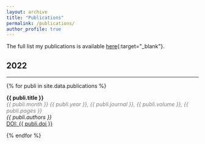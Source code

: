 ```yaml
---
layout: archive
title: "Publications"
permalink: /publications/
author_profile: true
---
```


The full list my publications is available [here](https://ui.adsabs.harvard.edu/search/filter_author_facet_hier_fq_author=OR&filter_author_facet_hier_fq_author=author_facet_hier%3A%221%2FCho%2C%20I%2FCho%2C%20I%22&filter_author_facet_hier_fq_author=author_facet_hier%3A%221%2FCho%2C%20I%2FCho%2C%20Ilje%22&fq=%7B!type%3Daqp%20v%3D%24fq_author%7D&fq_author=(author_facet_hier%3A%221%2FCho%2C%20I%2FCho%2C%20I%22%20OR%20author_facet_hier%3A%221%2FCho%2C%20I%2FCho%2C%20Ilje%22)&p_=0&q=author%3A%22cho%2C%20ilje%22&sort=date%20desc%2C%20bibcode%20desc){:target="_blank"}.

## 2022
---

{% for publi in site.data.publications %}

 <strong> {{ publi.title }} </strong> <br />
 <span style="color:grey"> <em>{{ publi.month }} {{ publi.year }},  {{ publi.journal }}, {{ publi.volume }}, {{ publi.pages }} </em> </span> <br />
  <em>{{ publi.authors }} </em><br /> <a href="{{ publi.url }}"> DOI: {{ publi.doi }}</a>
 
{% endfor %}

